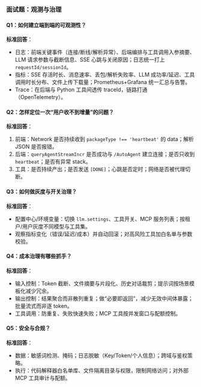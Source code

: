 ### 面试题：观测与治理

#### Q1：如何建立端到端的可观测性？
**标准回答**：
- 日志：前端关键事件（连接/断线/解析异常）、后端编排与工具调用入参摘要、LLM 请求参数与截断信息、SSE 心跳与关闭原因；日志统一打上 `requestId/sessionId`。
- 指标：SSE 存活时长、消息速率、丢包/解析失败率、LLM 成功率/延迟、工具调用时长分布、文件上传下载量；Prometheus+Grafana 统一汇总与告警。
- Trace：在后端与 Python 工具间透传 traceId，链路打通（OpenTelemetry）。

#### Q2：怎样定位一次“用户收不到增量”的问题？
**标准回答**：
1) 前端：Network 是否持续收到 `packageType !== 'heartbeat'` 的 data；解析 JSON 是否报错。
2) 后端：`queryAgentStreamIncr` 是否成功与 `/AutoAgent` 建立连接；是否只收到 `heartbeat`；是否有异常 stack。
3) 工具：是否持续产出；是否发送 `[DONE]`；心跳是否定时；网络是否被代理切断。

#### Q3：如何做灰度与开关治理？
**标准回答**：
- 配置中心/环境变量：切换 `llm.settings`、工具开关、MCP 服务列表；按租户/用户灰度不同模型与工具集。
- 观察指标变化（错误/延迟/成本）并自动回滚；对高风险工具加白名单与参数校验。

#### Q4：成本治理有哪些抓手？
**标准回答**：
- 输入控制：Token 截断、文件摘要与片段化、历史对话裁剪；提示词按场景模板化减少冗余。
- 输出控制：结果聚合而非散列重复；做“必要即返回”，减少无效中间体暴露；批量流式而非逐 token。
- 工具调用：防重复、失败快速失败；MCP 工具按并发窗口与配额控制。

#### Q5：安全与合规？
**标准回答**：
- 数据：敏感词检测、掩码；日志脱敏（Key/Token/个人信息）；跨域与鉴权策略。
- 执行：代码解释器白名单库、文件隔离目录与权限，限制网络访问；对外部 MCP 工具审计与配额。


